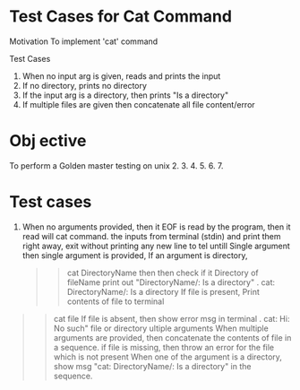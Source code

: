 # Test Cases for Cat Command
Motivation
To implement 'cat' command 


Test Cases

1. When no input arg is given, reads and prints the input
2. If no directory, prints no directory
3. If the input arg is a directory, then prints "Is a directory"
4. If multiple files are given then concatenate all file content/error


# Obj ective
To perform a Golden master testing on unix
2.
3.
4.
5.
6.
7.
# Test cases
1. When no arguments provided, then it EOF is read by the program, then it read will cat command. the inputs from terminal (stdin) and print them right away, exit without printing any new line to tel untill 
Single argument then single argument is provided, If an argument is directory, 
    >> cat DirectoryName
    then
    then
    check if it Directory of fileName
print out "DirectoryName/: Is a directory" .
cat: DirectoryName/: Is a directory
If file is present, Print contents of file to terminal
>> cat file
If file is absent, then show error msg in terminal .
cat: Hi: No such" file or directory
ultiple arguments
When multiple arguments are provided, then concatenate the contents of file in a sequence.
if file is missing, then throw an error for the file which is not present
When one of the argument is a directory, show msg "cat: DirectoryName/: Is a directory" in the sequence.


